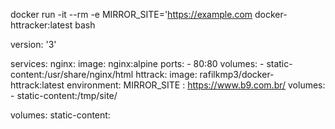 docker run -it --rm -e MIRROR_SITE='https://example.com  docker-httracker:latest  bash


version: '3'

services:
  nginx:
    image: nginx:alpine
    ports:
      - 80:80
    volumes:
      - static-content:/usr/share/nginx/html
  httrack:
    image: rafilkmp3/docker-httrack:latest
    environment:
      MIRROR_SITE : https://www.b9.com.br/
    volumes:
      - static-content:/tmp/site/

volumes:
  static-content: